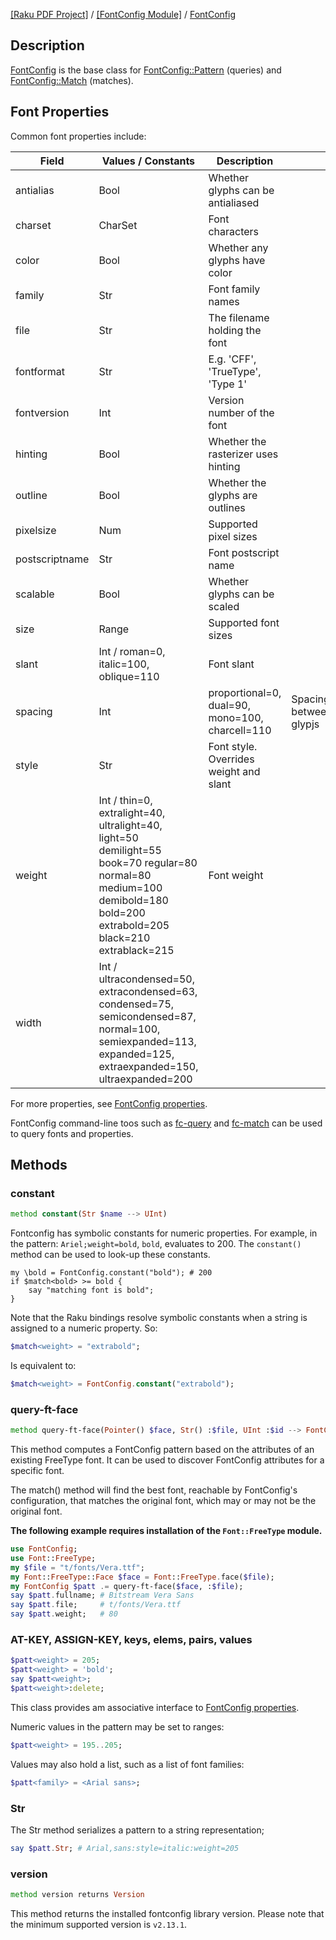 [[Raku PDF Project]](https://pdf-raku.github.io)
 / [[FontConfig Module]](https://pdf-raku.github.io/FontConfig-raku)
 / [FontConfig](https://pdf-raku.github.io/FontConfig-raku/FontConfig)

Description
-----------

[FontConfig](https://pdf-raku.github.io/FontConfig-raku/FontConfig) is the base class for [FontConfig::Pattern](https://pdf-raku.github.io/FontConfig-raku/FontConfig/Pattern) (queries) and [FontConfig::Match](https://pdf-raku.github.io/FontConfig-raku/FontConfig/Match) (matches).

Font Properties
---------------

Common font properties include:

<table class="pod-table">
<thead><tr>
<th>Field</th> <th>Values / Constants</th> <th>Description</th> <th></th>
</tr></thead>
<tbody>
<tr> <td>antialias</td> <td>Bool</td> <td>Whether glyphs can be antialiased</td> <td></td> </tr> <tr> <td>charset</td> <td>CharSet</td> <td>Font characters</td> <td></td> </tr> <tr> <td>color</td> <td>Bool</td> <td>Whether any glyphs have color</td> <td></td> </tr> <tr> <td>family</td> <td>Str</td> <td>Font family names</td> <td></td> </tr> <tr> <td>file</td> <td>Str</td> <td>The filename holding the font</td> <td></td> </tr> <tr> <td>fontformat</td> <td>Str</td> <td>E.g. &#39;CFF&#39;, &#39;TrueType&#39;, &#39;Type 1&#39;</td> <td></td> </tr> <tr> <td>fontversion</td> <td>Int</td> <td>Version number of the font</td> <td></td> </tr> <tr> <td>hinting</td> <td>Bool</td> <td>Whether the rasterizer uses hinting</td> <td></td> </tr> <tr> <td>outline</td> <td>Bool</td> <td>Whether the glyphs are outlines</td> <td></td> </tr> <tr> <td>pixelsize</td> <td>Num</td> <td>Supported pixel sizes</td> <td></td> </tr> <tr> <td>postscriptname</td> <td>Str</td> <td>Font postscript name</td> <td></td> </tr> <tr> <td>scalable</td> <td>Bool</td> <td>Whether glyphs can be scaled</td> <td></td> </tr> <tr> <td>size</td> <td>Range</td> <td>Supported font sizes</td> <td></td> </tr> <tr> <td>slant</td> <td>Int / roman=0, italic=100, oblique=110</td> <td>Font slant</td> <td></td> </tr> <tr> <td>spacing</td> <td>Int</td> <td>proportional=0, dual=90, mono=100, charcell=110</td> <td>Spacing between glypjs</td> </tr> <tr> <td>style</td> <td>Str</td> <td>Font style. Overrides weight and slant</td> <td></td> </tr> <tr> <td>weight</td> <td>Int / thin=0, extralight=40, ultralight=40, light=50 demilight=55 book=70 regular=80 normal=80 medium=100 demibold=180 bold=200 extrabold=205 black=210 extrablack=215</td> <td>Font weight</td> <td></td> </tr> <tr> <td>width</td> <td>Int / ultracondensed=50, extracondensed=63, condensed=75, semicondensed=87, normal=100, semiexpanded=113, expanded=125, extraexpanded=150, ultraexpanded=200</td> <td></td> <td></td> </tr>
</tbody>
</table>

For more properties, see [FontConfig properties](https://www.freedesktop.org/software/fontconfig/fontconfig-user.html).

FontConfig command-line toos such as [fc-query](https://linux.die.net/man/1/fc-query) and [fc-match](https://linux.die.net/man/1/fc-match) can be used to query fonts and properties.

Methods
-------

### constant

```raku
method constant(Str $name --> UInt)
```

Fontconfig has symbolic constants for numeric properties. For example, in the pattern: `Ariel;weight=bold`, `bold`, evaluates to 200. The `constant()` method can be used to look-up these constants.

    my \bold = FontConfig.constant("bold"); # 200
    if $match<bold> >= bold {
        say "matching font is bold";
    }

Note that the Raku bindings resolve symbolic constants when a string is assigned to a numeric property. So:

```raku
$match<weight> = "extrabold";
```

Is equivalent to:

```raku
$match<weight> = FontConfig.constant("extrabold");
```

### query-ft-face

```raku
method query-ft-face(Pointer() $face, Str() :$file, UInt :$id --> FontConfig)
```

This method computes a FontConfig pattern based on the attributes of an existing FreeType font. It can be used to discover FontConfig attributes for a specific font.

The match() method will find the best font, reachable by FontConfig's configuration, that matches the original font, which may or may not be the original font.

**The following example requires installation of the `Font::FreeType` module.**

```raku
use FontConfig;
use Font::FreeType;
my $file = "t/fonts/Vera.ttf";
my Font::FreeType::Face $face = Font::FreeType.face($file);
my FontConfig $patt .= query-ft-face($face, :$file);
say $patt.fullname; # Bitstream Vera Sans
say $patt.file;     # t/fonts/Vera.ttf
say $patt.weight;   # 80
```

### AT-KEY, ASSIGN-KEY, keys, elems, pairs, values

```raku
$patt<weight> = 205;
$patt<weight> = 'bold';
say $patt<weight>;
$patt<weight>:delete;
```

This class provides am associative interface to [FontConfig properties](https://www.freedesktop.org/software/fontconfig/fontconfig-user.html).

Numeric values in the pattern may be set to ranges:

```raku
$patt<weight> = 195..205;
```

Values may also hold a list, such as a list of font families:

```raku
$patt<family> = <Arial sans>;
```

### Str

The Str method serializes a pattern to a string representation;

```raku
say $patt.Str; # Arial,sans:style=italic:weight=205
```

### version

```raku
method version returns Version
```

This method returns the installed fontconfig library version. Please note that the minimum supported version is `v2.13.1`.

